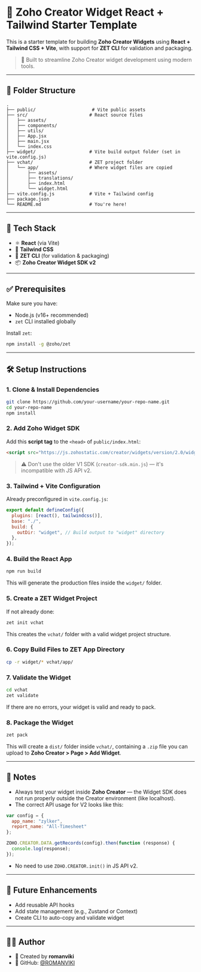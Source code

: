 # 🔧 Zoho Creator Widget React + Tailwind Starter Template

This is a starter template for building **Zoho Creator Widgets** using **React + Tailwind CSS + Vite**, with support for **ZET CLI** for validation and packaging.

> 📌 Built to streamline Zoho Creator widget development using modern tools.

---

## 📁 Folder Structure

```
.
├── public/                     # Vite public assets
├── src/                       # React source files
│   ├── assets/
│   ├── components/
│   ├── utils/
│   ├── App.jsx
│   ├── main.jsx
│   └── index.css
├── widget/                    # Vite build output folder (set in vite.config.js)
├── vchat/                     # ZET project folder
│   └── app/                   # Where widget files are copied
│       ├── assets/
│       ├── translations/
│       ├── index.html
│       └── widget.html
├── vite.config.js             # Vite + Tailwind config
├── package.json
└── README.md                  # You're here!
```

---

## 🚀 Tech Stack

- ⚛️ **React** (via Vite)
- 🎨 **Tailwind CSS**
- 🔧 **ZET CLI** (for validation & packaging)
- 📦 **Zoho Creator Widget SDK v2**

---

## ✅ Prerequisites

Make sure you have:
- Node.js (v16+ recommended)
- `zet` CLI installed globally

Install `zet`:

```bash
npm install -g @zoho/zet
```

---

## 🛠️ Setup Instructions

### 1. Clone & Install Dependencies

```bash
git clone https://github.com/your-username/your-repo-name.git
cd your-repo-name
npm install
```

### 2. Add Zoho Widget SDK

Add this **script tag** to the `<head>` of `public/index.html`:

```html
<script src="https://js.zohostatic.com/creator/widgets/version/2.0/widgetsdk-min.js"></script>
```

> ⚠️ Don't use the older V1 SDK (`creator-sdk.min.js`) — it's incompatible with JS API v2.

### 3. Tailwind + Vite Configuration

Already preconfigured in `vite.config.js`:

```js
export default defineConfig({
  plugins: [react(), tailwindcss()],
  base: "./",
  build: {
    outDir: "widget", // Build output to "widget" directory
  },
});
```

### 4. Build the React App

```bash
npm run build
```

This will generate the production files inside the `widget/` folder.

### 5. Create a ZET Widget Project

If not already done:

```bash
zet init vchat
```

This creates the `vchat/` folder with a valid widget project structure.

### 6. Copy Build Files to ZET App Directory

```bash
cp -r widget/* vchat/app/
```

### 7. Validate the Widget

```bash
cd vchat
zet validate
```

If there are no errors, your widget is valid and ready to pack.

### 8. Package the Widget

```bash
zet pack
```

This will create a `dist/` folder inside `vchat/`, containing a `.zip` file you can upload to **Zoho Creator > Page > Add Widget**.

---

## 📄 Notes

- Always test your widget inside **Zoho Creator** — the Widget SDK does not run properly outside the Creator environment (like localhost).
- The correct API usage for V2 looks like this:

```js
var config = {
  app_name: "zylker",
  report_name: "All-Timesheet"
};

ZOHO.CREATOR.DATA.getRecords(config).then(function (response) {
  console.log(response);
});
```

- No need to use `ZOHO.CREATOR.init()` in JS API v2.

---

## 🧪 Future Enhancements

- Add reusable API hooks
- Add state management (e.g., Zustand or Context)
- Create CLI to auto-copy and validate widget

---

## 🧑‍💻 Author

- 🧠 Created by **romanviki**
- 🐙 GitHub: [@ROMANVIKI](https://github.com/ROMANVIKI)
